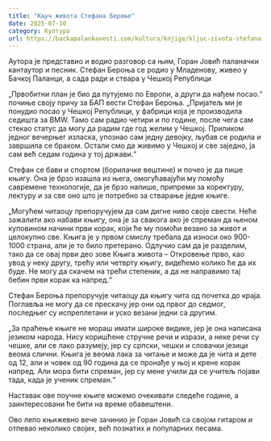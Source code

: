```yaml
---
title: "Кључ живота Стефана Бероње"
date: 2025-07-10
category: Култура
url: https://backapalankavesti.com/kultura/knjige/kljuc-zivota-stefana-beronje/
---
```


Аутора је представио и водио разговор са њим, Горан Јовић паланачки кантаутор и песник. Стефан Бероња се родио у Младенову, живео у Бачкој Паланци, а сада ради и ствара у Чешкој Републици

„Првобитни план је био да путујемо по Европи, а други да нађем посао.“ почиње своју причу за БАП вести Стефан Бероња. „Пријатељ ми је понудио посао у Чешкој Републици, у фабрици која је производила седишта за BMW. Тамо сам радио четири и по године, после чега сам стекао статус да могу да радим где год желим у Чешкој. Приликом једног вечерњег изласка, упознао сам једну девојку, љубав се родила и завршила се браком. Остали смо да живимо у Чешкој и све заједно, ја сам већ седам година у тој држави.“

Стефан се бави и спортом (борилачке вештине) и почео је да пише књигу. Она је брзо изашла из њега, омогућавајући му помоћу савремене технологије, да је брзо напише, припреми за коректуру, лектуру и за све оно што је потребно за стварање једне књиге.

„Могућем читаоцу препоручујем да сам дигне ниво своје свести. Неће зажалити ако набави књигу, она је за свакога ако је спреман да њеном куповином начини први корак, који ће му помоћи везано за живот и целокупно све. Књига је у првом смислу требала да износи око 900-1000 страна, али је то било претерано. Одлучио сам да је разделим, тако да се овај први део зове Књига живота – Откровење прво, као увод у неку другу, трећу или четврту књигу, видећемо колико ће да их буде. Не могу да скачем на трећи степеник, а да не направимо тај бебин први корак ка напред.“

Стефан Бероња препоручује читаоцу да књигу чита од почетка до краја. Поглавља не могу да се прескачу јер они од првог до седмог, последњег су испреплетани и уско везани једни са другим.

„За праћење књиге не мораш имати широке видике, јер је она написана језиком народа. Нису коришћене стручне речи и изрази, а неке речи су чешке, али се лако разумеју, јер су српски, чешки и словачки језици веома слични. Књига је веома лака за читање и може да је чита и дете од 12, али и човек од 90 година да се пронађе у њој и крене корак напред. Али мора бити спреман, јер су мене учили да се учитељ појави тада, када је ученик спреман.“

Наставак ове поучне књиге можемо очекивати следеће године, а заинтересовани ће бити на време обавештени.

Ово лепо књижевно вече зачинио је Горан Јовић са својом гитаром и отпевао неколико својих, већ познатих и популарних песама.
